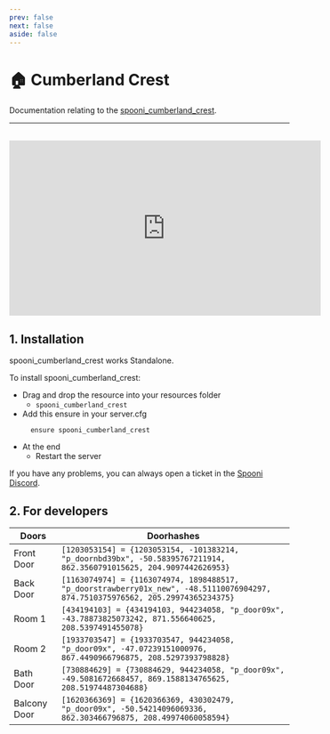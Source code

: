 ```yaml
---
prev: false
next: false
aside: false
---
```


# 🏠 Cumberland Crest
Documentation relating to the [spooni_cumberland_crest](https://spooni-mapping.tebex.io/package/6157355).

___
<br>
<iframe width="560" height="315" src="https://www.youtube.com/embed/" frameborder="0" allow="accelerometer; autoplay; clipboard-write; encrypted-media; gyroscope; picture-in-picture; web-share" allowfullscreen></iframe>

## 1. Installation
spooni_cumberland_crest works Standalone.  

To install spooni_cumberland_crest:
- Drag and drop the resource into your resources folder
  - `spooni_cumberland_crest`
- Add this ensure in your server.cfg
  ```
    ensure spooni_cumberland_crest
  ```
- At the end
  - Restart the server

If you have any problems, you can always open a ticket in the [Spooni Discord](https://discord.gg/spooni).

## 2. For developers
| Doors                     | Doorhashes
|---------------------------|----------------------------------------------------------------------------------|
| Front Door                | `[1203053154] = {1203053154, -101383214, "p_doornbd39bx", -50.58395767211914, 862.3560791015625, 204.9097442626953}`
| Back Door                 | `[1163074974] = {1163074974, 1898488517, "p_doorstrawberry01x_new", -48.51110076904297, 874.7510375976562, 205.29974365234375}`
| Room 1                    | `[434194103] = {434194103, 944234058, "p_door09x", -43.78873825073242, 871.556640625, 208.5397491455078}`
| Room 2                    | `[1933703547] = {1933703547, 944234058, "p_door09x", -47.07239151000976, 867.4490966796875, 208.5297393798828}`
| Bath Door                 | `[730884629] = {730884629, 944234058, "p_door09x", -49.5081672668457, 869.1588134765625, 208.51974487304688}`
| Balcony Door              | `[1620366369] = {1620366369, 430302479, "p_door09x", -50.54214096069336, 862.303466796875, 208.49974060058594}`